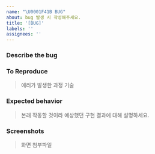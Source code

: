 ```yaml
---
name: "\U0001F41B BUG"
about: bug 발생 시 작성해주세요.
title: '[BUG]'
labels: ''
assignees: ''
---
```


### Describe the bug

### To Reproduce

> 에러가 발생한 과정 기술

### Expected behavior

> 본래 작동할 것이라 예상했던 구현 결과에 대해 설명하세요.

### Screenshots

> 화면 첨부파일
